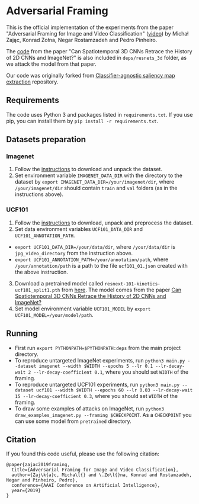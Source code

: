 # Adversarial Framing


This is the official implementation of the experiments from the paper
"Adversarial Framing for Image and Video Classification" ([video](https://youtu.be/PrU9R6eFNTs))
by Michał Zając, Konrad Żołna, Negar Rostamzadeh and Pedro Pinheiro.

The [code](https://github.com/kenshohara/3D-ResNets-PyTorch) from the paper "Can Spatiotemporal 3D CNNs Retrace the History of 2D CNNs and ImageNet?"
is also included in `deps/resnets_3d` folder, as we attack the model from that paper.

Our code was originally forked from [Classifier-agnostic saliency map extraction](https://github.com/kondiz/casme) repository.

## Requirements

The code uses Python 3 and packages listed in `requirements.txt`. If you use pip, you can install them by `pip install -r requirements.txt`.

## Datasets preparation

### Imagenet
1. Follow the [instructions](https://github.com/facebook/fb.resnet.torch/blob/master/INSTALL.md#download-the-imagenet-dataset)
to download and unpack the dataset.
2. Set environment variable `IMAGENET_DATA_DIR` with the directory to the dataset by `export IMAGENET_DATA_DIR=/your/imagenet/dir`,
where `/your/imagenet/dir` should contain `train` and `val` folders (as in the instructions above).

### UCF101
1. Follow the [instructions](https://github.com/kenshohara/3D-ResNets-PyTorch#ucf-101)
to download, unpack and preprocess the dataset.
2. Set data environment variables `UCF101_DATA_DIR` and `UCF101_ANNOTATION_PATH`.
  - `export UCF101_DATA_DIR=/your/data/dir`, where `/your/data/dir` is `jpg_video_directory` from the instruction above.
  - `export UCF101_ANNOTATION_PATH=/your/annotation/path`, where `/your/annotation/path` is a path to the file `ucf101_01.json` created with the above instruction.
3. Download a pretrained model called `resnext-101-kinetics-ucf101_split1.pth` from [here](https://drive.google.com/drive/folders/1zvl89AgFAApbH0At-gMuZSeQB_LpNP-M).
The model comes from the paper [Can Spatiotemporal 3D CNNs Retrace the History of 2D CNNs and ImageNet?](https://github.com/kenshohara/3D-ResNets-PyTorch)
4. Set model environment variable `UCF101_MODEL` by `export UCF101_MODEL=/your/model/path`.

## Running
- First run `export PYTHONPATH=$PYTHONPATH:deps` from the main project directory.
- To reproduce untargeted ImageNet experiments, run `python3 main.py --dataset imagenet --width $WIDTH --epochs 5 --lr 0.1 --lr-decay-wait 2 --lr-decay-coefficient 0.1`,
where you should set `WIDTH` of the framing.
- To reproduce untargeted UCF101 experiments, run `python3 main.py --dataset ucf101 --width $WIDTH --epochs 60 --lr 0.03 --lr-decay-wait 15 --lr-decay-coefficient 0.3`,
where you should set `WIDTH` of the framing.
- To draw some examples of attacks on ImageNet, run `python3 draw_examples_imagenet.py --framing $CHECKPOINT`. As a `CHECKPOINT` you can use some model from `pretrained` directory.

## Citation
If you found this code useful, please use the following citation:

    @paper{zajac2019framing,
      title={Adversarial Framing for Image and Video Classification},
      author={Zaj\k{a}c, Micha\l{} and \.Zo\l{}na, Konrad and Rostamzadeh, Negar and Pinheiro, Pedro},
      conference={AAAI Conference on Artificial Intelligence},
      year={2019}
    }
